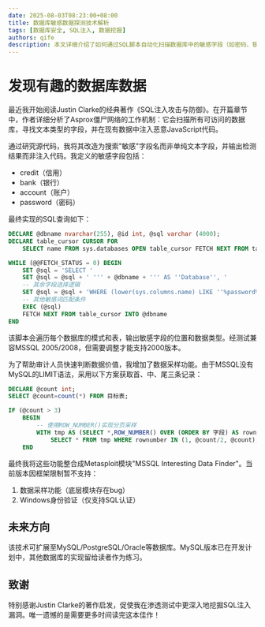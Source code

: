 ```yaml
---
date: 2025-08-03T08:23:00+08:00
title: 数据库敏感数据探测技术解析
tags: [数据库安全, SQL注入, 数据挖掘]
authors: qife
description: 本文详细介绍了如何通过SQL脚本自动化扫描数据库中的敏感字段（如密码、银行账户等），包含完整的MSSQL查询代码实现，并探讨了与Metasploit框架集成的技术方案。
---
```


# 发现有趣的数据库数据

最近我开始阅读Justin Clarke的经典著作《SQL注入攻击与防御》。在开篇章节中，作者详细分析了Asprox僵尸网络的工作机制：它会扫描所有可访问的数据库，寻找文本类型的字段，并在现有数据中注入恶意JavaScript代码。

通过研究源代码，我将其改造为搜索"敏感"字段名而非单纯文本字段，并输出检测结果而非注入代码。我定义的敏感字段包括：
- credit（信用）
- bank（银行）  
- account（账户）
- password（密码）

最终实现的SQL查询如下：

```sql
DECLARE @dbname nvarchar(255), @id int, @sql varchar (4000);
DECLARE table_cursor CURSOR FOR 
    SELECT name FROM sys.databases OPEN table_cursor FETCH NEXT FROM table_cursor INTO @dbname

WHILE (@@FETCH_STATUS = 0) BEGIN
    SET @sql = 'SELECT '
    SET @sql = @sql + ' ''' + @dbname + ''' AS ''Database'', '
    -- 其余字段选择逻辑
    SET @sql = @sql + 'WHERE (lower(sys.columns.name) LIKE ''%password%'' OR '
    -- 其他敏感词匹配条件
    EXEC (@sql)
    FETCH NEXT FROM table_cursor INTO @dbname
END
```

该脚本会遍历每个数据库的模式和表，输出敏感字段的位置和数据类型。经测试兼容MSSQL 2005/2008，但需要调整才能支持2000版本。

为了帮助审计人员快速判断数据价值，我增加了数据采样功能。由于MSSQL没有MySQL的LIMIT语法，采用以下方案获取首、中、尾三条记录：

```sql
DECLARE @count int;
SELECT @count=count(*) FROM 目标表;

IF (@count > 3)
    BEGIN
        -- 使用ROW_NUMBER()实现分页采样
        WITH tmp AS (SELECT *,ROW_NUMBER() OVER (ORDER BY 字段) AS rownumber FROM 表)
            SELECT * FROM tmp WHERE rownumber IN (1, @count/2, @count);
    END
```

最终我将这些功能整合成Metasploit模块"MSSQL Interesting Data Finder"。当前版本因框架限制暂不支持：
1. 数据采样功能（底层模块存在bug）
2. Windows身份验证（仅支持SQL认证）

## 未来方向
该技术可扩展至MySQL/PostgreSQL/Oracle等数据库。MySQL版本已在开发计划中，其他数据库的实现留给读者作为练习。

## 致谢
特别感谢Justin Clarke的著作启发，促使我在渗透测试中更深入地挖掘SQL注入漏洞。唯一遗憾的是需要更多时间读完这本佳作！